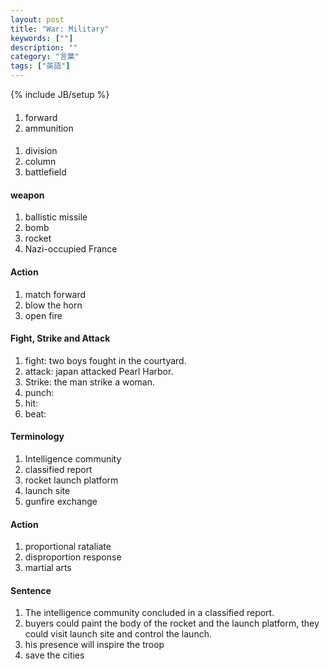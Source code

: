 ```yaml
---
layout: post
title: "War: Military"
keywords: [""]
description: ""
category: "言葉"
tags: ["英語"]
---
```

{% include JB/setup %}

####
1. forward
2. ammunition

####
1. division
2. column
3. battlefield

#### weapon
1. ballistic missile
2. bomb
3. rocket
4. Nazi-occupied France

#### Action
1. match forward
2. blow the horn
3. open fire


#### Fight, Strike and Attack
1. fight: two boys fought in the courtyard.
2. attack: japan attacked Pearl Harbor.
3. Strike: the man strike a woman.
4. punch:
5. hit:
6. beat:


#### Terminology
1. Intelligence community
2. classified report
3. rocket launch platform
4. launch site
5. gunfire exchange

#### Action
1. proportional rataliate
2. disproportion response
3. martial arts


#### Sentence
1. The intelligence community concluded in a classified report.
2. buyers could paint the body of the rocket and the launch platform, they could
   visit launch site and control the launch.
3. his presence will inspire the troop
4. save the cities




